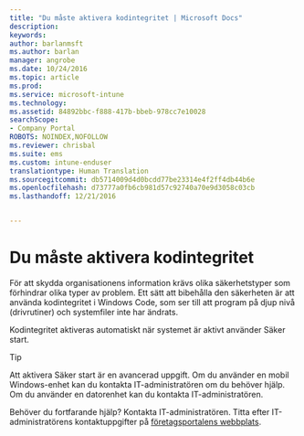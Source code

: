 ```yaml
---
title: "Du måste aktivera kodintegritet | Microsoft Docs"
description: 
keywords: 
author: barlanmsft
ms.author: barlan
manager: angrobe
ms.date: 10/24/2016
ms.topic: article
ms.prod: 
ms.service: microsoft-intune
ms.technology: 
ms.assetid: 84892bbc-f888-417b-bbeb-978cc7e10028
searchScope:
- Company Portal
ROBOTS: NOINDEX,NOFOLLOW
ms.reviewer: chrisbal
ms.suite: ems
ms.custom: intune-enduser
translationtype: Human Translation
ms.sourcegitcommit: db5714009d4d0bcdd77be23314e4f2ff4db44b6e
ms.openlocfilehash: d73777a0fb6cb981d57c92740a70e9d3058c03cb
ms.lasthandoff: 12/21/2016


---
```


# <a name="you-need-to-enable-code-integrity"></a>Du måste aktivera kodintegritet

För att skydda organisationens information krävs olika säkerhetstyper som förhindrar olika typer av problem. Ett sätt att bibehålla den säkerheten är att använda kodintegritet i Windows Code, som ser till att program på djup nivå (drivrutiner) och systemfiler inte har ändrats.

Kodintegritet aktiveras automatiskt när systemet är aktivt använder Säker start.

> [!Tip]
> Att aktivera Säker start är en avancerad uppgift. Om du använder en mobil Windows-enhet kan du kontakta IT-administratören om du behöver hjälp. Om du använder en datorenhet kan du kontakta IT-administratören.

<!--Or, see the section “To re-enable Secure Boot” on the [Disabling Secure Boot](https://msdn.microsoft.com/library/windows/hardware/dn898540(v=vs.85).aspx) page to try enabling Secure Boot yourself.-->

Behöver du fortfarande hjälp? Kontakta IT-administratören. Titta efter IT-administratörens kontaktuppgifter på [företagsportalens webbplats](http://portal.manage.microsoft.com).

